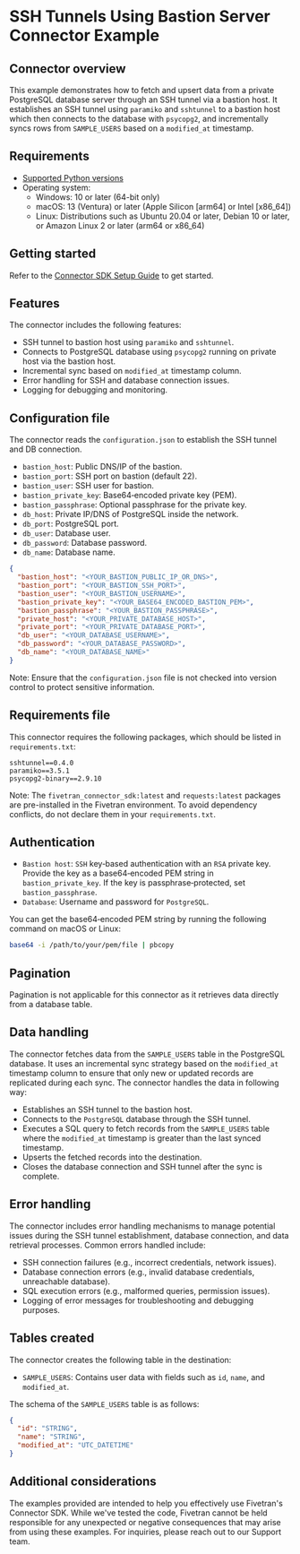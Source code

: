 # SSH Tunnels Using Bastion Server Connector Example


## Connector overview
This example demonstrates how to fetch and upsert data from a private PostgreSQL database server through an SSH tunnel via a bastion host. It establishes an SSH tunnel using `paramiko` and `sshtunnel` to a bastion host which then connects to the database with `psycopg2`, and incrementally syncs rows from `SAMPLE_USERS` based on a `modified_at` timestamp.


## Requirements
- [Supported Python versions](https://github.com/fivetran/fivetran_connector_sdk/blob/main/README.md#requirements)   
- Operating system:
  - Windows: 10 or later (64-bit only)
  - macOS: 13 (Ventura) or later (Apple Silicon [arm64] or Intel [x86_64])
  - Linux: Distributions such as Ubuntu 20.04 or later, Debian 10 or later, or Amazon Linux 2 or later (arm64 or x86_64)

## Getting started
Refer to the [Connector SDK Setup Guide](https://fivetran.com/docs/connectors/connector-sdk/setup-guide) to get started.


## Features
The connector includes the following features:
- SSH tunnel to bastion host using `paramiko` and `sshtunnel`.
- Connects to PostgreSQL database using `psycopg2` running on private host via the bastion host.
- Incremental sync based on `modified_at` timestamp column.
- Error handling for SSH and database connection issues.
- Logging for debugging and monitoring.


## Configuration file
The connector reads the `configuration.json` to establish the SSH tunnel and DB connection.

- `bastion_host`: Public DNS/IP of the bastion.
- `bastion_port`: SSH port on bastion (default 22).
- `bastion_user`: SSH user for bastion.
- `bastion_private_key`: Base64‑encoded private key (PEM).
- `bastion_passphrase`: Optional passphrase for the private key.
- `db_host`: Private IP/DNS of PostgreSQL inside the network.
- `db_port`: PostgreSQL port.
- `db_user`: Database user.
- `db_password`: Database password.
- `db_name`: Database name.

```json
{
  "bastion_host": "<YOUR_BASTION_PUBLIC_IP_OR_DNS>",
  "bastion_port": "<YOUR_BASTION_SSH_PORT>",
  "bastion_user": "<YOUR_BASTION_USERNAME>",
  "bastion_private_key": "<YOUR_BASE64_ENCODED_BASTION_PEM>",
  "bastion_passphrase": "<YOUR_BASTION_PASSPHRASE>",
  "private_host": "<YOUR_PRIVATE_DATABASE_HOST>",
  "private_port": "<YOUR_PRIVATE_DATABASE_PORT>",
  "db_user": "<YOUR_DATABASE_USERNAME>",
  "db_password": "<YOUR_DATABASE_PASSWORD>",
  "db_name": "<YOUR_DATABASE_NAME>"
}
```

Note: Ensure that the `configuration.json` file is not checked into version control to protect sensitive information.


## Requirements file
This connector requires the following packages, which should be listed in `requirements.txt`:

```
sshtunnel==0.4.0
paramiko==3.5.1
psycopg2-binary==2.9.10
```

Note: The `fivetran_connector_sdk:latest` and `requests:latest` packages are pre-installed in the Fivetran environment. To avoid dependency conflicts, do not declare them in your `requirements.txt`.


## Authentication
- `Bastion host`: `SSH` key‑based authentication with an `RSA` private key. Provide the key as a base64‑encoded PEM string in `bastion_private_key`. If the key is passphrase‑protected, set `bastion_passphrase`.
- `Database`: Username and password for `PostgreSQL`.

You can get the base64‑encoded PEM string by running the following command on macOS or Linux:
```bash
base64 -i /path/to/your/pem/file | pbcopy
```


## Pagination
Pagination is not applicable for this connector as it retrieves data directly from a database table.


## Data handling
The connector fetches data from the `SAMPLE_USERS` table in the PostgreSQL database. It uses an incremental sync strategy based on the `modified_at` timestamp column to ensure that only new or updated records are replicated during each sync. The connector handles the data in following way:
- Establishes an SSH tunnel to the bastion host.
- Connects to the `PostgreSQL` database through the SSH tunnel.
- Executes a SQL query to fetch records from the `SAMPLE_USERS` table where the `modified_at` timestamp is greater than the last synced timestamp.
- Upserts the fetched records into the destination.
- Closes the database connection and SSH tunnel after the sync is complete.


## Error handling
The connector includes error handling mechanisms to manage potential issues during the SSH tunnel establishment, database connection, and data retrieval processes. Common errors handled include:
- SSH connection failures (e.g., incorrect credentials, network issues).
- Database connection errors (e.g., invalid database credentials, unreachable database).
- SQL execution errors (e.g., malformed queries, permission issues).
- Logging of error messages for troubleshooting and debugging purposes.

## Tables created
The connector creates the following table in the destination:

- `SAMPLE_USERS`: Contains user data with fields such as `id`, `name`, and `modified_at`.

The schema of the `SAMPLE_USERS` table is as follows:
```json
{
  "id": "STRING",
  "name": "STRING",
  "modified_at": "UTC_DATETIME"
}
```


## Additional considerations
The examples provided are intended to help you effectively use Fivetran's Connector SDK. While we've tested the code, Fivetran cannot be held responsible for any unexpected or negative consequences that may arise from using these examples. For inquiries, please reach out to our Support team.
